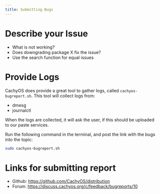 ```yaml
---
title: Submitting Bugs
---
```


# Describe your Issue

- What is not working?
- Does downgrading package X fix the issue?
- Use the search function for equal issues

# Provide Logs

CachyOS does provide a great tool to gather logs, called `cachyos-bugreport.sh`.
This tool will collect logs from:
- dmesg
- journalctl

When the logs are collected, it will ask the user, if this should be uploaded to our paste services.

Run the following command in the terminal, and post the link with the bugs into the topic:
```sh
sudo cachyos-bugreport.sh
```

# Links for submitting report

- Github: https://github.com/CachyOS/distribution
- Forum: https://discuss.cachyos.org/c/feedback/bugreports/10
